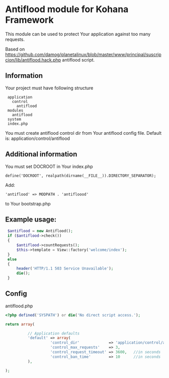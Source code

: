 # Antiflood module for Kohana Framework

This module can be used to protect Your application against too many requests.

Based on https://github.com/damog/planetalinux/blob/master/www/principal/suscripcion/lib/antiflood.hack.php
antiflood script.


## Information

Your project must have following structure

```
 application
   control
     antiflood
 modules
   antiflood
 system
 index.php
```

You must create antiflood control dir from Your antiflood config file. Default
is: application/control/antiflood

## Additional information

You must set DOCROOT in Your index.php

` define('DOCROOT', realpath(dirname(__FILE__)).DIRECTORY_SEPARATOR); `

Add:

` 'antiflood' => MODPATH . 'antifloood' `

to Your bootstrap.php

## Example usage:

```php
 $antiflood = new Antiflood();
 if ($antiflood->check())
 {
     $antiflood->countRequests();
     $this->template = View::factory('welcome/index');
 }
 else
 {
     header('HTTP/1.1 503 Service Unavailable');
     die();
 }

```


## Config

antiflood.php

```php
<?php defined('SYSPATH') or die('No direct script access.');

return array(

          // Application defaults
          'default' => array(
                    'control_dir'             => 'application/control/antiflood',
                    'control_max_requests'    => 3,
                    'control_request_timeout' => 3600,   //in seconds
                    'control_ban_time'        => 10      //in seconds
          ),

);
```

